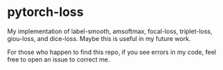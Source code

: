 # pytorch-loss

My implementation of label-smooth, amsoftmax, focal-loss, triplet-loss, giou-loss, and dice-loss. Maybe this is useful in my future work.

For those who happen to find this repo, if you see errors in my code, feel free to open an issue to correct me.
